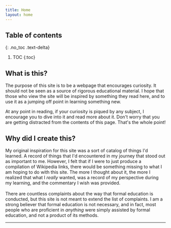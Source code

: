 ```yaml
---
title: Home
layout: home
---
```

## Table of contents
{: .no_toc .text-delta}

1. TOC
{:toc}

## What is this?
The purpose of this site is to be a webpage that encourages curiosity. It should not be seen as a source of rigorous educational material. I hope that those who view the site will be inspired by something they read here, and to use it as a jumping off point in learning something new. 

At any point in reading, if your curiosity is piqued by any subject, I encourage you to dive into it and read more about it. Don't worry that you are getting distracted from the contents of this page. That's the whole point!

## Why did I create this?
My original inspiration for this site was a sort of catalog of things I'd learned. A record of things that I'd encountered in my journey that stood out as important to me. However, I felt that if I were to just produce a compilation of Wikipedia links, there would be something missing to what I am hoping to do with this site. The more I thought about it, the more I realized that what I *really* wanted, was a record of my perspective during my learning, and the commentary I wish was provided. <br><br>
There are countless complaints about the way that formal education is conducted, but this site is not meant to extend the list of complaints. I am a strong believer that formal education is not necessary, and in fact, most people who are proficient in *anything* were simply assisted by formal education, and not a product of its methods. 


----


[Just the Docs]: https://just-the-docs.github.io/just-the-docs/
[GitHub Pages]: https://docs.github.com/en/pages
[README]: https://github.com/just-the-docs/just-the-docs-template/blob/main/README.md
[Jekyll]: https://jekyllrb.com
[GitHub Pages / Actions workflow]: https://github.blog/changelog/2022-07-27-github-pages-custom-github-actions-workflows-beta/
[use this template]: https://github.com/just-the-docs/just-the-docs-template/generate
